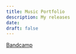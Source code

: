 ```yaml
---
title: Music Portfolio
description: My releases
date: 
draft: false
---
```

[Bandcamp](https://vernbaker.bandcamp.com/)


